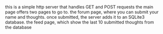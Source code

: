 this is a simple http server that handles GET and POST requests
the main page offers two pages to go to. 
the forum page, where you can submit your name and thoughts. once submitted, the server adds it to an SQLite3 database.
the feed page, which show the last 10 submitted thoughts from the database
